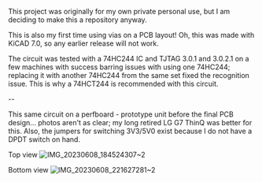 This project was originally for my own private personal use, but I am deciding to make this a repository anyway.

This is also my first time using vias on a PCB layout! Oh, this was made with KiCAD 7.0, so any earlier release will not work.

The circuit was tested with a 74HC244 IC and TJTAG 3.0.1 and 3.0.2.1 on a few machines with success barring issues with using one 74HC244; replacing it with another 74HC244 from the same set fixed the recognition issue. This is why a 74HCT244 is recommended with this circuit.

--

This same circuit on a perfboard - prototype unit before the final PCB design... photos aren't as clear; my long retired LG G7 ThinQ was better for this.
Also, the jumpers for switching 3V3/5V0 exist because I do not have a DPDT switch on hand.

Top view
![IMG_20230608_184524307~2](https://github.com/AmiSapphire/jtag-wiggler/assets/103345205/48d1f891-af2e-4ab9-b33d-1e8b68564dab)

Bottom view
![IMG_20230608_221627281~2](https://github.com/AmiSapphire/jtag-wiggler/assets/103345205/f6b6edf8-1dbf-433c-84ba-23ddd86b504f)

